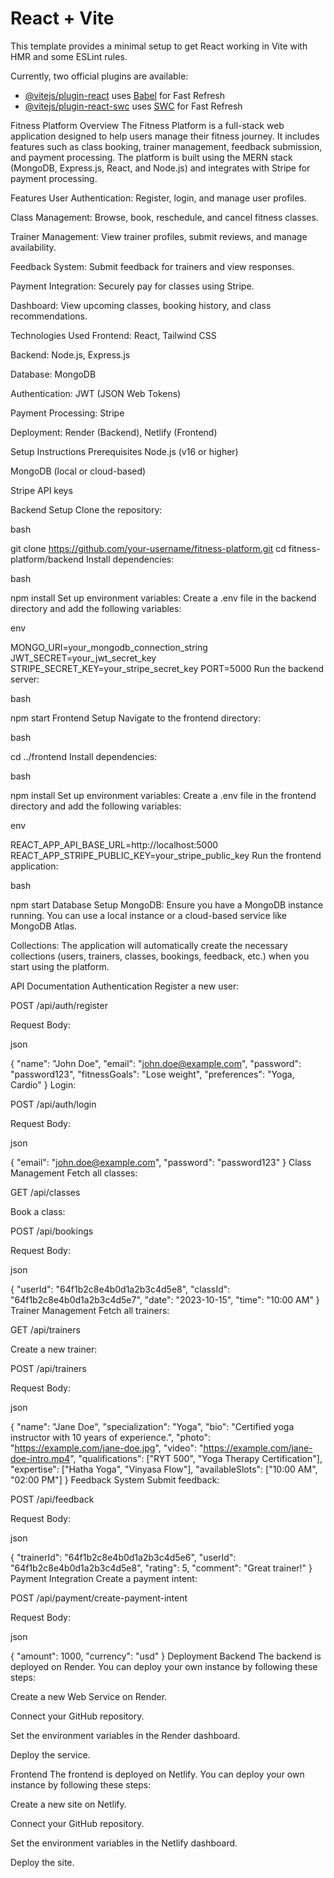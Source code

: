 # React + Vite

This template provides a minimal setup to get React working in Vite with HMR and some ESLint rules.

Currently, two official plugins are available:

- [@vitejs/plugin-react](https://github.com/vitejs/vite-plugin-react/blob/main/packages/plugin-react/README.md) uses [Babel](https://babeljs.io/) for Fast Refresh
- [@vitejs/plugin-react-swc](https://github.com/vitejs/vite-plugin-react-swc) uses [SWC](https://swc.rs/) for Fast Refresh


Fitness Platform
Overview
The Fitness Platform is a full-stack web application designed to help users manage their fitness journey. It includes features such as class booking, trainer management, feedback submission, and payment processing. The platform is built using the MERN stack (MongoDB, Express.js, React, and Node.js) and integrates with Stripe for payment processing.

Features
User Authentication: Register, login, and manage user profiles.

Class Management: Browse, book, reschedule, and cancel fitness classes.

Trainer Management: View trainer profiles, submit reviews, and manage availability.

Feedback System: Submit feedback for trainers and view responses.

Payment Integration: Securely pay for classes using Stripe.

Dashboard: View upcoming classes, booking history, and class recommendations.

Technologies Used
Frontend: React, Tailwind CSS

Backend: Node.js, Express.js

Database: MongoDB

Authentication: JWT (JSON Web Tokens)

Payment Processing: Stripe

Deployment: Render (Backend), Netlify (Frontend)

Setup Instructions
Prerequisites
Node.js (v16 or higher)

MongoDB (local or cloud-based)

Stripe API keys

Backend Setup
Clone the repository:

bash
 
git clone https://github.com/your-username/fitness-platform.git
cd fitness-platform/backend
Install dependencies:

bash
 
npm install
Set up environment variables:
Create a .env file in the backend directory and add the following variables:

env
 
MONGO_URI=your_mongodb_connection_string
JWT_SECRET=your_jwt_secret_key
STRIPE_SECRET_KEY=your_stripe_secret_key
PORT=5000
Run the backend server:

bash
 
npm start
Frontend Setup
Navigate to the frontend directory:

bash
 
cd ../frontend
Install dependencies:

bash
 
npm install
Set up environment variables:
Create a .env file in the frontend directory and add the following variables:

env
 
REACT_APP_API_BASE_URL=http://localhost:5000
REACT_APP_STRIPE_PUBLIC_KEY=your_stripe_public_key
Run the frontend application:

bash
 
npm start
Database Setup
MongoDB: Ensure you have a MongoDB instance running. You can use a local instance or a cloud-based service like MongoDB Atlas.

Collections: The application will automatically create the necessary collections (users, trainers, classes, bookings, feedback, etc.) when you start using the platform.

API Documentation
Authentication
Register a new user:

POST /api/auth/register

Request Body:

json
 
{
  "name": "John Doe",
  "email": "john.doe@example.com",
  "password": "password123",
  "fitnessGoals": "Lose weight",
  "preferences": "Yoga, Cardio"
}
Login:

POST /api/auth/login

Request Body:

json
 
{
  "email": "john.doe@example.com",
  "password": "password123"
}
Class Management
Fetch all classes:

GET /api/classes

Book a class:

POST /api/bookings

Request Body:

json
 
{
  "userId": "64f1b2c8e4b0d1a2b3c4d5e8",
  "classId": "64f1b2c8e4b0d1a2b3c4d5e7",
  "date": "2023-10-15",
  "time": "10:00 AM"
}
Trainer Management
Fetch all trainers:

GET /api/trainers

Create a new trainer:

POST /api/trainers

Request Body:

json
 
{
  "name": "Jane Doe",
  "specialization": "Yoga",
  "bio": "Certified yoga instructor with 10 years of experience.",
  "photo": "https://example.com/jane-doe.jpg",
  "video": "https://example.com/jane-doe-intro.mp4",
  "qualifications": ["RYT 500", "Yoga Therapy Certification"],
  "expertise": ["Hatha Yoga", "Vinyasa Flow"],
  "availableSlots": ["10:00 AM", "02:00 PM"]
}
Feedback System
Submit feedback:

POST /api/feedback

Request Body:

json
 
{
  "trainerId": "64f1b2c8e4b0d1a2b3c4d5e6",
  "userId": "64f1b2c8e4b0d1a2b3c4d5e8",
  "rating": 5,
  "comment": "Great trainer!"
}
Payment Integration
Create a payment intent:

POST /api/payment/create-payment-intent

Request Body:

json
 
{
  "amount": 1000,
  "currency": "usd"
}
Deployment
Backend
The backend is deployed on Render. You can deploy your own instance by following these steps:

Create a new Web Service on Render.

Connect your GitHub repository.

Set the environment variables in the Render dashboard.

Deploy the service.

Frontend
The frontend is deployed on Netlify. You can deploy your own instance by following these steps:

Create a new site on Netlify.

Connect your GitHub repository.

Set the environment variables in the Netlify dashboard.

Deploy the site.

